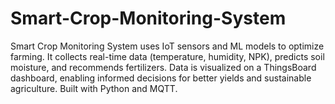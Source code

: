 # Smart-Crop-Monitoring-System
Smart Crop Monitoring System uses IoT sensors and ML models to optimize farming. It collects real-time data (temperature, humidity, NPK), predicts soil moisture, and recommends fertilizers. Data is visualized on a ThingsBoard dashboard, enabling informed decisions for better yields and sustainable agriculture. Built with Python and MQTT.
